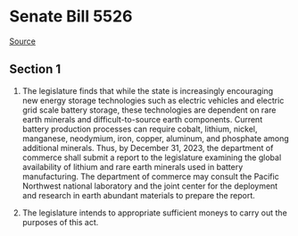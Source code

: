 # Senate Bill 5526

[Source](http://lawfilesext.leg.wa.gov/biennium/2021-22/Pdf/Bills/Senate%20Bills/5526.pdf)
## Section 1
1. The legislature finds that while the state is increasingly encouraging new energy storage technologies such as electric vehicles and electric grid scale battery storage, these technologies are dependent on rare earth minerals and difficult-to-source earth components. Current battery production processes can require cobalt, lithium, nickel, manganese, neodymium, iron, copper, aluminum, and phosphate among additional minerals. Thus, by December 31, 2023, the department of commerce shall submit a report to the legislature examining the global availability of lithium and rare earth minerals used in battery manufacturing. The department of commerce may consult the Pacific Northwest national laboratory and the joint center for the deployment and research in earth abundant materials to prepare the report.

2. The legislature intends to appropriate sufficient moneys to carry out the purposes of this act.

